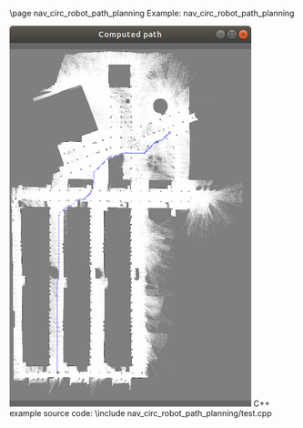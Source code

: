 \page nav_circ_robot_path_planning Example: nav_circ_robot_path_planning

![nav_circ_robot_path_planning screenshot](doc/source/images/nav_circ_robot_path_planning_screenshot.png)
C++ example source code:
\include nav_circ_robot_path_planning/test.cpp
